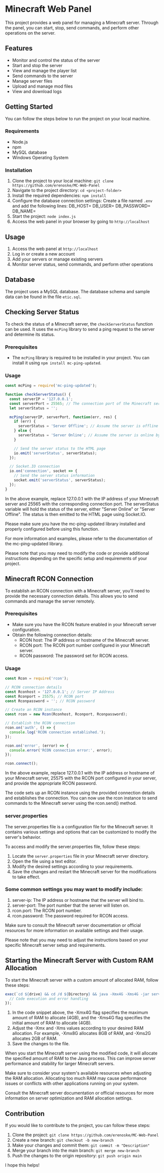 # Minecraft Web Panel

This project provides a web panel for managing a Minecraft server. Through the panel, you can start, stop, send commands, and perform other operations on the server.

## Features

- Monitor and control the status of the server
- Start and stop the server
- View and manage the player list
- Send commands to the server
- Manage server files
- Upload and manage mod files
- View and download logs

## Getting Started

You can follow the steps below to run the project on your local machine.

### Requirements

- Node.js
- npm
- MySQL database
- Windows Operating System

### Installation

1. Clone the project to your local machine: `git clone https://github.com/erenoske/MC-Web-Panel`
2. Navigate to the project directory: `cd <project-folder>`
3. Install the required dependencies: `npm install`
4. Configure the database connection settings: Create a file named `.env` and add the following lines:
DB_HOST=<database-server-address>
DB_USER=<database-username>
DB_PASSWORD=<database-password>
DB_NAME=<database-name>
5. Start the project: `node index.js`
6. Access the web panel in your browser by going to `http://localhost`

## Usage

1. Access the web panel at `http://localhost`
2. Log in or create a new account
3. Add your servers or manage existing servers
4. Monitor server status, send commands, and perform other operations

## Database

The project uses a MySQL database. The database schema and sample data can be found in the file `etic.sql`.

## Checking Server Status

To check the status of a Minecraft server, the `checkServerStatus` function can be used. It uses the `mcPing` library to send a ping request to the server and determine its status.

### Prerequisites

- The `mcPing` library is required to be installed in your project. You can install it using `npm install mc-ping-updated`.

### Usage

```javascript
const mcPing = require('mc-ping-updated');

function checkServerStatus() {
  const serverIP = '127.0.0.1';
  const serverPort = 25565; // The connection port of the Minecraft server
  let serverStatus = '';

  mcPing(serverIP, serverPort, function(err, res) {
    if (err) {
      serverStatus = 'Server Offline'; // Assume the server is offline in case of an error
    } else {
      serverStatus = 'Server Online'; // Assume the server is online by default
    }

    // Send the server status to the HTML page
    io.emit('serverStatus', serverStatus);
  });

  // Socket.IO connection
  io.on('connection', socket => {
    // Send the server status information
    socket.emit('serverStatus', serverStatus);
  });
}
```
In the above example, replace 127.0.0.1 with the IP address of your Minecraft server and 25565 with the corresponding connection port. The serverStatus variable will hold the status of the server, either "Server Online" or "Server Offline". The status is then emitted to the HTML page using Socket.IO.

Please make sure you have the mc-ping-updated library installed and properly configured before using this function.

For more information and examples, please refer to the documentation of the mc-ping-updated library.


Please note that you may need to modify the code or provide additional instructions depending on the specific setup and requirements of your project.

## Minecraft RCON Connection

To establish an RCON connection with a Minecraft server, you'll need to provide the necessary connection details. This allows you to send commands and manage the server remotely.

### Prerequisites

- Make sure you have the RCON feature enabled in your Minecraft server configuration.
- Obtain the following connection details:
  - RCON host: The IP address or hostname of the Minecraft server.
  - RCON port: The RCON port number configured in your Minecraft server.
  - RCON password: The password set for RCON access.

### Usage

```javascript
const Rcon = require('rcon');

// RCON connection details
const Rconhost = '127.0.0.1'; // Server IP Address
const Rconport = 25575; // RCON port
const Rconpassword = ''; // RCON password

// Create an RCON instance
const rcon = new Rcon(Rconhost, Rconport, Rconpassword);

// Establish the RCON connection
rcon.on('auth', () => {
  console.log('RCON connection established.');
});

rcon.on('error', (error) => {
  console.error('RCON connection error:', error);
});

rcon.connect();
```

In the above example, replace 127.0.0.1 with the IP address or hostname of your Minecraft server, 25575 with the RCON port configured in your server, and provide the appropriate RCON password.

The code sets up an RCON instance using the provided connection details and establishes the connection. You can now use the rcon instance to send commands to the Minecraft server using the rcon.send() method.

### server.properties

The server.properties file is a configuration file for the Minecraft server. It contains various settings and options that can be customized to modify the server's behavior.

To access and modify the server.properties file, follow these steps:
1. Locate the `server.properties` file in your Minecraft server directory.
2. Open the file using a text editor.
3. Modify the desired settings according to your requirements.
4. Save the changes and restart the Minecraft server for the modifications to take effect.
### Some common settings you may want to modify include:
1. server-ip: The IP address or hostname that the server will bind to.
2. server-port: The port number that the server will listen on.
3. rcon.port: The RCON port number.
4. rcon.password: The password required for RCON access.

Make sure to consult the Minecraft server documentation or official resources for more information on available settings and their usage.

Please note that you may need to adjust the instructions based on your specific Minecraft server setup and requirements.

## Starting the Minecraft Server with Custom RAM Allocation

To start the Minecraft server with a custom amount of allocated RAM, follow these steps:

   ```javascript
   exec(`cd ${drive} && cd /d ${Directory} && java -Xmx4G -Xms4G -jar server.jar nogui`, (error, stdout, stderr) => {
     // Code execution and error handling
   });
  ```
1. In the code snippet above, the -Xmx4G flag specifies the maximum amount of RAM to allocate (4GB), and the -Xms4G flag specifies the initial amount of RAM to allocate (4GB).
2. Adjust the -Xmx and -Xms values according to your desired RAM allocation. For example, -Xmx8G allocates 8GB of RAM, and -Xms2G allocates 2GB of RAM.
3. Save the changes to the file.

When you start the Minecraft server using the modified code, it will allocate the specified amount of RAM to the Java process. This can improve server performance and stability for larger Minecraft servers.

Make sure to consider your system's available resources when adjusting the RAM allocation. Allocating too much RAM may cause performance issues or conflicts with other applications running on your system.

Consult the Minecraft server documentation or official resources for more information on server optimization and RAM allocation settings.

## Contribution

If you would like to contribute to the project, you can follow these steps:

1. Clone the project: `git clone https://github.com/erenoske/MC-Web-Panel`
2. Create a new branch: `git checkout -b new-branch`
3. Make your changes and commit them: `git commit -m "Description"`
4. Merge your branch into the main branch: `git merge new-branch`
5. Push the changes to the origin repository: `git push origin main`

I hope this helps!
